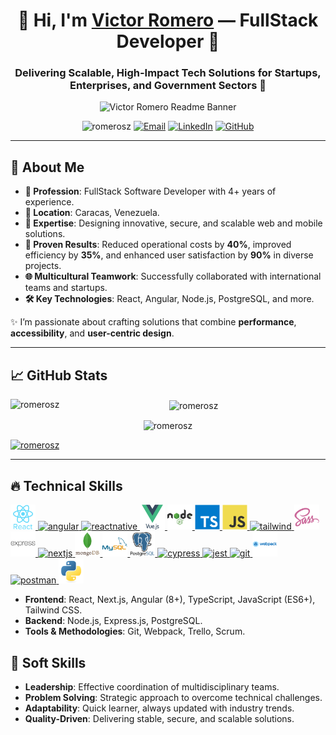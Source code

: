 <div align="center">
  <h1>👋 Hi, I'm <a href="https://www.linkedin.com/in/romerovictordev/">Victor Romero</a> — FullStack Developer 🚀</h1>
  <h3>Delivering Scalable, High-Impact Tech Solutions for Startups, Enterprises, and Government Sectors 🌟</h3>
  <img src="https://github.com/RomeroSz/RomeroSz/assets/94831223/3d534654-7eb5-4c6a-8fda-4f5f52461195" alt="Victor Romero Readme Banner" width="800"/>
<p align="center">
  <img src="https://komarev.com/ghpvc/?username=romerosz&label=Profile%20views&color=0e75b6&style=flat" alt="romerosz" />
  <a href="mailto:romerovictordev@gmail.com"><img src="https://img.shields.io/badge/Email-D14836?style=for-the-badge&logo=gmail&logoColor=white" alt="Email"></a>
  <a href="https://www.linkedin.com/in/romerovictordev/"><img src="https://img.shields.io/badge/LinkedIn-0077B5?style=for-the-badge&logo=linkedin&logoColor=white" alt="LinkedIn"></a>
  <a href="https://github.com/RomeroSz"><img src="https://img.shields.io/badge/GitHub-100000?style=for-the-badge&logo=github&logoColor=white" alt="GitHub"></a>
</p>
</div>

---

## 🌟 About Me  

- **🔧 Profession**: FullStack Software Developer with 4+ years of experience.  
- **📍 Location**: Caracas, Venezuela.  
- **💼 Expertise**: Designing innovative, secure, and scalable web and mobile solutions.  
- **🚀 Proven Results**: Reduced operational costs by **40%**, improved efficiency by **35%**, and enhanced user satisfaction by **90%** in diverse projects.  
- **🌐 Multicultural Teamwork**: Successfully collaborated with international teams and startups.  
- **🛠️ Key Technologies**: React, Angular, Node.js, PostgreSQL, and more.  

✨ I’m passionate about crafting solutions that combine **performance**, **accessibility**, and **user-centric design**.

---

## 📈 GitHub Stats  

<p><img align="left" src="https://github-readme-stats.vercel.app/api/top-langs?username=romerosz&show_icons=true&locale=en&layout=compact" alt="romerosz" /></p>

<p align="center">&nbsp;<img align="center" src="https://github-readme-stats.vercel.app/api?username=romerosz&show_icons=true&locale=en" alt="romerosz" /></p>

<p align="center" ><img align="center" src="https://github-readme-streak-stats.herokuapp.com/?user=romerosz&" alt="romerosz" /></p>

<a href="https://github.com/ryo-ma/github-profile-trophy"><img src="https://github-profile-trophy.vercel.app/?username=romerosz" alt="romerosz" /></a>

---

## 🔥 Technical Skills

<p align="left">
  <a href="https://reactjs.org/" target="_blank" rel="noreferrer"> <img src="https://raw.githubusercontent.com/devicons/devicon/master/icons/react/react-original-wordmark.svg" alt="react" width="40" height="40"/> </a>
  <a href="https://angular.io" target="_blank" rel="noreferrer"> <img src="https://angular.io/assets/images/logos/angular/angular.svg" alt="angular" width="40" height="40"/> </a>
  <a href="https://reactnative.dev/" target="_blank" rel="noreferrer"> <img src="https://reactnative.dev/img/header_logo.svg" alt="reactnative" width="40" height="40"/> </a>
  <a href="https://vuejs.org/" target="_blank" rel="noreferrer"> <img src="https://raw.githubusercontent.com/devicons/devicon/master/icons/vuejs/vuejs-original-wordmark.svg" alt="vuejs" width="40" height="40"/> </a> <a href="https://nodejs.org" target="_blank" rel="noreferrer"> <img src="https://raw.githubusercontent.com/devicons/devicon/master/icons/nodejs/nodejs-original-wordmark.svg" alt="nodejs" width="40" height="40"/> </a>
  <a href="https://www.typescriptlang.org/" target="_blank" rel="noreferrer"> <img src="https://raw.githubusercontent.com/devicons/devicon/master/icons/typescript/typescript-original.svg" alt="typescript" width="40" height="40"/> </a>
  <a href="https://developer.mozilla.org/en-US/docs/Web/JavaScript" target="_blank" rel="noreferrer"> <img src="https://raw.githubusercontent.com/devicons/devicon/master/icons/javascript/javascript-original.svg" alt="javascript" width="40" height="40"/> </a>
  <a href="https://tailwindcss.com/" target="_blank" rel="noreferrer"> <img src="https://www.vectorlogo.zone/logos/tailwindcss/tailwindcss-icon.svg" alt="tailwind" width="40" height="40"/> </a>
  <a href="https://sass-lang.com" target="_blank" rel="noreferrer"> <img src="https://raw.githubusercontent.com/devicons/devicon/master/icons/sass/sass-original.svg" alt="sass" width="40" height="40"/> </a>
  <a href="https://expressjs.com" target="_blank" rel="noreferrer"> <img src="https://raw.githubusercontent.com/devicons/devicon/master/icons/express/express-original-wordmark.svg" alt="express" width="40" height="40"/> </a>
  <a href="https://nextjs.org/" target="_blank" rel="noreferrer"> <img src="https://cdn.worldvectorlogo.com/logos/nextjs-2.svg" alt="nextjs" width="40" height="40"/> </a><a href="https://www.mongodb.com/" target="_blank" rel="noreferrer"> <img src="https://raw.githubusercontent.com/devicons/devicon/master/icons/mongodb/mongodb-original-wordmark.svg" alt="mongodb" width="40" height="40"/> </a>
  <a href="https://www.mysql.com/" target="_blank" rel="noreferrer"> <img src="https://raw.githubusercontent.com/devicons/devicon/master/icons/mysql/mysql-original-wordmark.svg" alt="mysql" width="40" height="40"/> </a>
  <a href="https://www.postgresql.org" target="_blank" rel="noreferrer"> <img src="https://raw.githubusercontent.com/devicons/devicon/master/icons/postgresql/postgresql-original-wordmark.svg" alt="postgresql" width="40" height="40"/> </a><a href="https://www.cypress.io" target="_blank" rel="noreferrer"> <img src="https://raw.githubusercontent.com/simple-icons/simple-icons/6e46ec1fc23b60c8fd0d2f2ff46db82e16dbd75f/icons/cypress.svg" alt="cypress" width="40" height="40"/> </a>
  <a href="https://jestjs.io" target="_blank" rel="noreferrer"> <img src="https://www.vectorlogo.zone/logos/jestjsio/jestjsio-icon.svg" alt="jest" width="40" height="40"/> </a><a href="https://git-scm.com/" target="_blank" rel="noreferrer"> <img src="https://www.vectorlogo.zone/logos/git-scm/git-scm-icon.svg" alt="git" width="40" height="40"/> </a>
  <a href="https://webpack.js.org" target="_blank" rel="noreferrer"> <img src="https://raw.githubusercontent.com/devicons/devicon/d00d0969292a6569d45b06d3f350f463a0107b0d/icons/webpack/webpack-original-wordmark.svg" alt="webpack" width="40" height="40"/> </a>
  <a href="https://postman.com" target="_blank" rel="noreferrer"> <img src="https://www.vectorlogo.zone/logos/getpostman/getpostman-icon.svg" alt="postman" width="40" height="40"/> </a>
  <a href="https://www.python.org" target="_blank" rel="noreferrer"> <img src="https://raw.githubusercontent.com/devicons/devicon/master/icons/python/python-original.svg" alt="python" width="40" height="40"/> </a>
</p>


- **Frontend**: React, Next.js, Angular (8+), TypeScript, JavaScript (ES6+), Tailwind CSS.  
- **Backend**: Node.js, Express.js, PostgreSQL.  
- **Tools & Methodologies**: Git, Webpack, Trello, Scrum. 

## 🌟 Soft Skills  

- **Leadership**: Effective coordination of multidisciplinary teams.  
- **Problem Solving**: Strategic approach to overcome technical challenges.  
- **Adaptability**: Quick learner, always updated with industry trends.  
- **Quality-Driven**: Delivering stable, secure, and scalable solutions.  